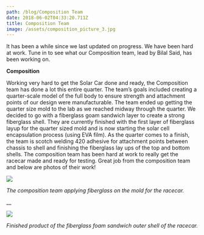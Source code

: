 ```yaml
---
path: /blog/Composition Team
date: 2018-06-02T04:33:20.711Z
title: Composition Team
image: /assets/composition_picture_3.jpg
---
```

It has been a while since we last updated on progress. We have been hard at work. Tune in to see what our Composition team, lead by Bilal Said, has been working on.

**Composition**

Working very hard to get the Solar Car done and ready, the Composition team has done a lot this entire quarter. The team’s goals included creating a quarter-scale model of the full body to ensure strength and attachment points of our design were manufacturable. The team ended up getting the quarter size mold to the lab as we reached midway through the quarter. We decided to go with a fiberglass goam sandwich layer to create a strong fiberglass shell. They are currently finished with the first layer of fiberglass layup for the quarter sized mold and is now starting the solar cell encapsulation process (using EVA film). As the quarter comes to a finish, the team is scotch welding 420 adhesive for attachment points between chassis to shell and finishing the fiberglass lay ups of the top and bottom shells. The composition team has been hard at work to really get the racecar made and ready for testing. Great job from the composition team and below are photos of their work!



![](/assets/composition_picture_3.jpg)

_The composition team applying fiberglass on the mold for the racecar._

__

![](/assets/composition_picture.jpg)

_Finished product of the fiberglass foam sandwich outer shell of the racecar._
